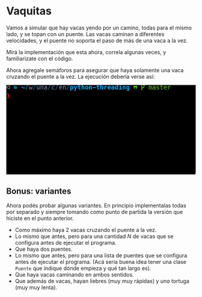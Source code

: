 # Vaquitas

Vamos a simular que hay vacas yendo por un camino, todas para el mismo lado, y se topan con un puente.
Las vacas caminan a diferentes velocidades, y el puente no soporta el paso de más de una vaca a la vez.

Mirá la implementación que esta ahora, correla algunas veces, y familiarizate con el código.

Ahora agregale semáforos para asegurar que haya solamente una vaca cruzando el puente a la vez. La ejecución debería verse así:

![vaquitas cruzando el puente](assets/vaquitas.gif)

## Bonus: variantes 

Ahora podés probar algunas variantes. En principio implementalas todas por separado y siempre tomando como punto de partida la versión que hiciste en el punto anterior.

* Como máximo haya 2 vacas cruzando el puente a la vez. 
* Lo mismo que antes, pero para una cantidad _N_ de vacas que se configura antes de ejecutar el programa.
* Que haya dos puentes.
* Lo mismo que antes, pero para una lista de puentes que se configura antes de ejecutar el programa. (Acá sería buena idea tener una clase `Puente` que indique dónde empieza y qué tan largo es).
* Que haya vacas caminando en ambos sentidos.
* Que además de vacas, hayan liebres (muy muy rápidas) y *una* tortuga (muy muy lenta).

